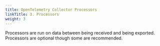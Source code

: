 ```yaml
---
title: OpenTelemetry Collector Processors
linkTitle: 3. Processors
weight: 3
---
```


Processors are run on data between being received and being exported. Processors are optional though some are recommended.
